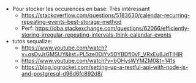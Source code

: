 * Pour stocker les occurences en base: Très intéressant
   * https://stackoverflow.com/questions/5183630/calendar-recurring-repeating-events-best-storage-method
   * Perf: https://dba.stackexchange.com/questions/62066/efficiently-storing-irregular-repeating-intervals-think-calendar-events
* tutos sequalize:
    * https://www.youtube.com/watch?v=qsDvJrGMSUY&list=PL5ze0DjYv5DYBDfl0vF_VRxEu8JdTIHlR
    * https://www.youtube.com/watch?v=bOHysWYMZM0&t=141s
    * https://blog.logrocket.com/setting-up-a-restful-api-with-node-js-and-postgresql-d96d6fc892d8/
